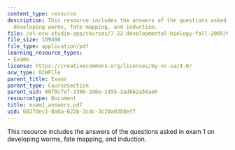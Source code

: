 ```yaml
---
content_type: resource
description: This resource includes the answers of the questions asked in exam 1 on
  developing worms, fate mapping, and induction.
file: /ol-ocw-studio-app/courses/7-22-developmental-biology-fall-2005/6027dec18a8a022b3cdc3c20a0388ef7_exam1_answers.pdf
file_size: 109498
file_type: application/pdf
learning_resource_types:
- Exams
license: https://creativecommons.org/licenses/by-nc-sa/4.0/
ocw_type: OCWFile
parent_title: Exams
parent_type: CourseSection
parent_uid: 00f8cfef-3306-2d6e-1455-3ad862a56ae6
resourcetype: Document
title: exam1_answers.pdf
uid: 6027dec1-8a8a-022b-3cdc-3c20a0388ef7
---
```

This resource includes the answers of the questions asked in exam 1 on developing worms, fate mapping, and induction.